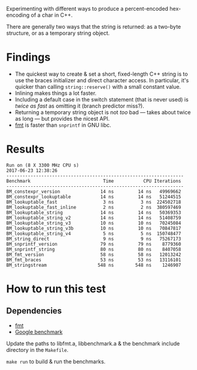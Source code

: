 Experimenting with different ways to produce a percent-encoded hex-encoding
of a char in C++.

There are generally two ways that the string is returned: as a two-byte
structure, or as a temporary string object.

Findings
========

- The quickest way to create & set a short, fixed-length C++ string is to
  use the braces initializer and direct character access.
  In particular, it's quicker than calling `string::reserve()` with a small
  constant value.
- Inlining makes things a lot faster.
- Including a default case in the switch statement (that is never used) is
  *twice as fast* as omitting it (branch predictor miss?).
- Returning a temporary string object is not *too* bad — takes about twice
  as long — but provides the nicest API.
- [fmt](https://github.com/fmtlib/fmt) is faster than `snprintf` in GNU libc.


Results
=======

    Run on (8 X 3300 MHz CPU s)
    2017-06-23 12:38:26
    ------------------------------------------------------------------
    Benchmark                           Time           CPU Iterations
    ------------------------------------------------------------------
    BM_constexpr_version               14 ns         14 ns   49969662
    BM_constexpr_lookuptable           14 ns         14 ns   51244515
    BM_lookuptable_fast                 3 ns          3 ns  224502718
    BM_lookuptable_fast_inline          2 ns          2 ns  380597469
    BM_lookuptable_string              14 ns         14 ns   50369353
    BM_lookuptable_string_v2           14 ns         14 ns   51408759
    BM_lookuptable_string_v3           10 ns         10 ns   70245084
    BM_lookuptable_string_v3b          10 ns         10 ns   70847817
    BM_lookuptable_string_v4            5 ns          5 ns  150748477
    BM_string_direct                    9 ns          9 ns   75267173
    BM_snprintf_version                79 ns         79 ns    8779360
    BM_snprintf_string                 80 ns         80 ns    8407058
    BM_fmt_version                     58 ns         58 ns   12013242
    BM_fmt_braces                      53 ns         53 ns   13116101
    BM_stringstream                   548 ns        548 ns    1246907


How to run this test
====================

Dependencies
------------

- [fmt](https://github.com/fmtlib/fmt)
- [Google benchmark](https://github.com/google/benchmark)

Update the paths to libfmt.a, libbenchmark.a & the benchmark include
directory in the `Makefile`.

`make run` to build & run the benchmarks.
